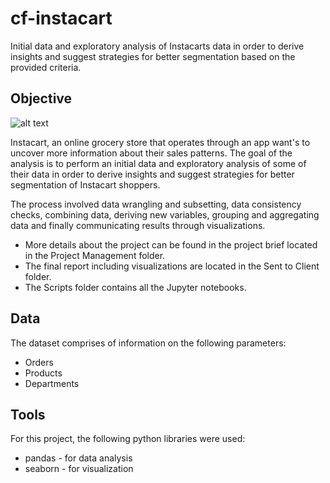 # cf-instacart
Initial data and exploratory analysis of Instacarts data in order to derive insights and suggest strategies for better segmentation based on the provided criteria.

## Objective
![alt text](https://cdn.winsightmedia.com/platform/files/public/gb/News/Bashas-Launches-E-Commerce-Site-Powered-By-Instacart/800x1000/Instacart.jpg)

Instacart, an online grocery store that operates through an app want's to uncover more information about their sales patterns. The goal of the analysis is to perform an initial data and exploratory analysis of some of their data in order to derive insights and suggest strategies for better segmentation of Instacart shoppers.

The process involved data wrangling and subsetting, data consistency checks, combining data, deriving new variables, grouping and aggregating data and finally communicating results through visualizations.

* More details about the project can be found in the project brief located in the Project Management folder.
* The final report including visualizations are located in the Sent to Client folder.
* The Scripts folder contains all the Jupyter notebooks.

## Data
The dataset comprises of information on the following parameters:

* Orders
* Products
* Departments

## Tools
For this project, the following python libraries were used:
* pandas - for data analysis
* seaborn - for visualization
